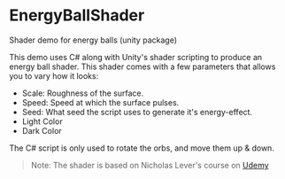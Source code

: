 # EnergyBallShader
Shader demo for energy balls (unity package)

This demo uses C# along with Unity's shader scripting to produce an energy ball shader.
This shader comes with a few parameters that allows you to vary how it looks:

* Scale: Roughness of the surface.
* Speed: Speed at which the surface pulses.
* Seed: What seed the script uses to generate it's energy-effect.
* Light Color
* Dark Color

The C# script is only used to rotate the orbs, and move them up & down.

> Note: The shader is based on Nicholas Lever's course on [Udemy](https://www.udemy.com/course/learn-unity-shaders-from-scratch/)
